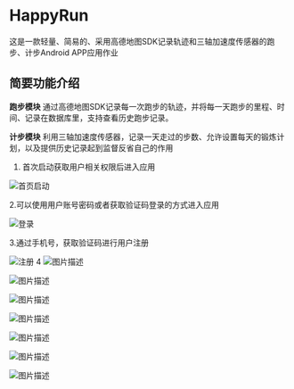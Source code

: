 # HappyRun
这是一款轻量、简易的、采用高德地图SDK记录轨迹和三轴加速度传感器的跑步、计步Android APP应用作业
## 简要功能介绍
**跑步模块**
通过高德地图SDK记录每一次跑步的轨迹，并将每一天跑步的里程、时间、记录在数据库里，支持查看历史跑步记录。

**计步模块**
利用三轴加速度传感器，记录一天走过的步数、允许设置每天的锻炼计划，以及提供历史记录起到监督反省自己的作用

 1. 首次启动获取用户相关权限后进入应用
 
 ![首页启动](https://github.com/Aristochi/HappyRun/blob/master/image/1.jpg)
 
 2.可以使用用户账号密码或者获取验证码登录的方式进入应用
 
![登录](https://github.com/Aristochi/HappyRun/blob/master/image/2.jpg)

3.通过手机号，获取验证码进行用户注册

![注册](https://github.com/Aristochi/HappyRun/blob/master/image/3.jpg)
4
![图片描述](https://github.com/Aristochi/HappyRun/blob/master/image/4.jpg)


![图片描述](https://github.com/Aristochi/HappyRun/blob/master/image/5.jpg)


![图片描述](https://github.com/Aristochi/HappyRun/blob/master/image/6.jpg)


![图片描述](https://github.com/Aristochi/HappyRun/blob/master/image/7.jpg)


![图片描述](https://github.com/Aristochi/HappyRun/blob/master/image/8.jpg)


![图片描述](https://github.com/Aristochi/HappyRun/blob/master/image/9.jpg)


![图片描述](https://github.com/Aristochi/HappyRun/blob/master/image/10.jpg)
